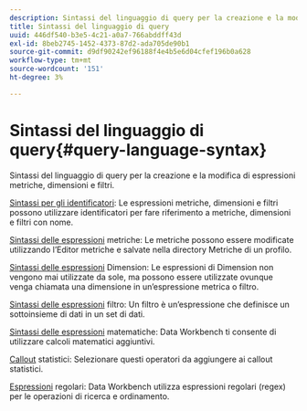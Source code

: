 ```yaml
---
description: Sintassi del linguaggio di query per la creazione e la modifica di espressioni metriche, dimensioni e filtri.
title: Sintassi del linguaggio di query
uuid: 446df540-b3e5-4c21-a0a7-766abddff43d
exl-id: 8beb2745-1452-4373-87d2-ada705de90b1
source-git-commit: d9df90242ef96188f4e4b5e6d04cfef196b0a628
workflow-type: tm+mt
source-wordcount: '151'
ht-degree: 3%

---
```


# Sintassi del linguaggio di query{#query-language-syntax}

Sintassi del linguaggio di query per la creazione e la modifica di espressioni metriche, dimensioni e filtri.

[Sintassi per gli identificatori](../c-qry-lang-syntx/c-syntx-id.md): Le espressioni metriche, dimensioni e filtri possono utilizzare identificatori per fare riferimento a metriche, dimensioni e filtri con nome.

[Sintassi delle espressioni](../c-qry-lang-syntx/c-syntx-mtrc-exp.md) metriche: Le metriche possono essere modificate utilizzando l’Editor metriche e salvate nella directory Metriche di un profilo.

[Sintassi delle espressioni](../c-qry-lang-syntx/c-syntx-dim-exp.md) Dimension: Le espressioni di Dimension non vengono mai utilizzate da sole, ma possono essere utilizzate ovunque venga chiamata una dimensione in un’espressione metrica o filtro.

[Sintassi delle espressioni](../c-qry-lang-syntx/c-syntx-fltr-exp.md) filtro: Un filtro è un’espressione che definisce un sottoinsieme di dati in un set di dati.

[Sintassi delle espressioni](../c-qry-lang-syntx/c-math-expressions.md) matematiche: Data Workbench ti consente di utilizzare calcoli matematici aggiuntivi.

[Callout](../c-qry-lang-syntx/c-statistical-callouts.md) statistici: Selezionare questi operatori da aggiungere ai callout statistici.

[Espressioni](../c-qry-lang-syntx/c-search-regex.md) regolari: Data Workbench utilizza espressioni regolari (regex) per le operazioni di ricerca e ordinamento.
